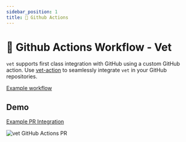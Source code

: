 ```yaml
---
sidebar_position: 1
title: 🔁 Github Actions
---
```


# 🔁 Github Actions Workflow - Vet

`vet` supports first class integration with GitHub using a custom GitHub
action. Use [vet-action](https://github.com/safedep/vet-action) to seamlessly
integrate `vet` in your GitHub repositories.

[Example workflow](https://github.com/safedep/vet-action/blob/main/example/vet-ci.yml)

## Demo

[Example PR Integration](https://github.com/safedep/demo-client-java/pull/6)

![vet GitHub Actions PR](/img/vet-github-action-pr.png)



